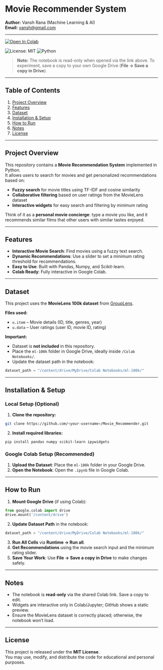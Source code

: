 # Movie Recommender System

**Author:** Vansh Rana (Machine Learning & AI)  
**Email:** vansh@gmail.com

---

[![Open In Colab](https://colab.research.google.com/assets/colab-badge.svg)](https://colab.research.google.com/github/vanshr21/movie-recommender/blob/main/Movie_Recommendation_System.ipynb)

![License: MIT](https://img.shields.io/badge/License-MIT-yellow.svg)
![Python](https://img.shields.io/badge/Python-3.x-blue.svg)

> **Note:** The notebook is read-only when opened via the link above. To experiment, save a copy to your own Google Drive (**File → Save a copy in Drive**).

---

## Table of Contents
1. [Project Overview](#project-overview)
2. [Features](#features)
3. [Dataset](#dataset)
4. [Installation & Setup](#installation--setup)
5. [How to Run](#how-to-run)
6. [Notes](#notes)
7. [License](#license)

---

## Project Overview
This repository contains a **Movie Recommendation System** implemented in Python.  
It allows users to search for movies and get personalized recommendations based on:

- **Fuzzy search** for movie titles using TF-IDF and cosine similarity
- **Collaborative filtering** based on user ratings from the MovieLens dataset
- **Interactive widgets** for easy search and filtering by minimum rating

Think of it as a **personal movie concierge**: type a movie you like, and it recommends similar films that other users with similar tastes enjoyed.

---

## Features
- **Interactive Movie Search**: Find movies using a fuzzy text search.
- **Dynamic Recommendations**: Use a slider to set a minimum rating threshold for recommendations.
- **Easy to Use**: Built with Pandas, Numpy, and Scikit-learn.
- **Colab Ready**: Fully interactive in Google Colab.

---

## Dataset
This project uses the **MovieLens 100k dataset** from [GroupLens](https://grouplens.org/datasets/movielens/100k/).

**Files used:**
- `u.item` – Movie details (ID, title, genres, year)
- `u.data` – User ratings (user ID, movie ID, rating)

**Important:**  
- Dataset is **not included** in this repository.  
- Place the `ml-100k` folder in Google Drive, ideally inside `/Colab Notebooks/`.  
- Update the dataset path in the notebook:

```python
dataset_path = "/content/drive/MyDrive/Colab Notebooks/ml-100k/"
```

---

## Installation & Setup

### Local Setup (Optional)
1. **Clone the repository:**
```bash
git clone https://github.com/<your-username>/Movie_Recommender.git
```
2. **Install required libraries:**
```bash
pip install pandas numpy scikit-learn ipywidgets
```

### Google Colab Setup (Recommended)
1. **Upload the Dataset**: Place the `ml-100k` folder in your Google Drive.  
2. **Open the Notebook**: Open the `.ipynb` file in Google Colab.

---

## How to Run
1. **Mount Google Drive** (if using Colab):
```python
from google.colab import drive
drive.mount('/content/drive')
```
2. **Update Dataset Path** in the notebook:
```python
dataset_path = "/content/drive/MyDrive/Colab Notebooks/ml-100k/"
```
3. **Run All Cells** via **Runtime → Run all**.  
4. **Get Recommendations** using the movie search input and the minimum rating slider.  
5. **Save Your Work**: Use **File → Save a copy in Drive** to make changes safely.

---

## Notes
- The notebook is **read-only** via the shared Colab link. Save a copy to edit.  
- Widgets are interactive only in Colab/Jupyter; GitHub shows a static preview.  
- Ensure the MovieLens dataset is correctly placed; otherwise, the notebook won’t load.

---

## License
This project is released under the **MIT License**.  
You may use, modify, and distribute the code for educational and personal purposes.
